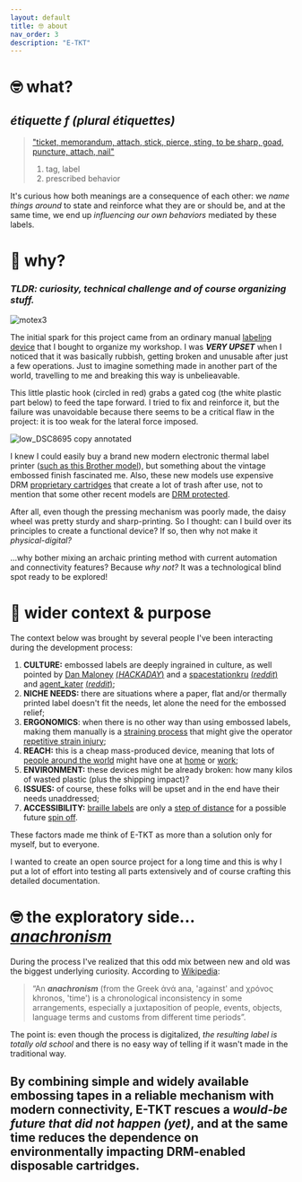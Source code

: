 ```yaml
---
layout: default
title: 🤓 about
nav_order: 3
description: "E-TKT"
---
```


# 🤓 **what?**
## *étiquette f (plural étiquettes)*
> ["ticket, memorandum, attach, stick, pierce, sting, to be sharp, goad, puncture, attach, nail"](https://en.wiktionary.org/wiki/%C3%A9tiquette#French)
> 1. tag, label 
> 2. prescribed behavior

It's curious how both meanings are a consequence of each other: we *name things around* to state and reinforce what they are or should be, and at the same time, we end up *influencing our own behaviors* mediated by these labels.

# 🤔 **why?**
### *TLDR: curiosity, technical challenge and of course organizing stuff.*

![motex3](https://user-images.githubusercontent.com/15098003/171213081-fbdf82dc-e752-46eb-81d8-d3f7b8e25f01.png)

The initial spark for this project came from an ordinary manual [labeling device](https://www.aliexpress.com/item/3256801648218535.html) that I bought to organize my workshop. I was ***VERY UPSET*** when I noticed that it was basically rubbish, getting broken and unusable after just a few operations. Just to imagine something made in another part of the world, travelling to me and breaking this way is unbelieavable.

This little plastic hook (circled in red) grabs a gated cog (the white plastic part below) to feed the tape forward. I tried to fix and reinforce it, but the failure was unavoidable because there seems to be a critical flaw in the project: it is too weak for the lateral force imposed.

![low_DSC8695 copy annotated](https://user-images.githubusercontent.com/15098003/171303466-703fb695-e1d0-488c-8f9b-58dd55291529.jpg)

I knew I could easily buy a brand new modern electronic thermal label printer ([such as this Brother model](https://www.brother-usa.com/products/pth110bp)), but something about the vintage embossed finish fascinated me. Also, these new models use expensive DRM [proprietary cartridges](https://www.brother-usa.com/products/tze335) that create a lot of trash after use, not to mention that some other recent models are [DRM protected](https://hackaday.com/2022/03/30/freedmo-gets-rid-of-dymo-label-printer-drm/).


After all, even though the pressing mechanism was poorly made, the daisy wheel was pretty sturdy and sharp-printing. So I thought: can I build over its principles to create a functional device? If so, then why not make it *physical-digital?*

...why bother mixing an archaic printing method with current automation and connectivity features? Because *why not?* It was a technological blind spot ready to be explored!



# 🤯 **wider context & purpose**

The context below was brought by several people I've been interacting during the development process:
1. **CULTURE:** embossed labels are deeply ingrained in culture, as well pointed by [Dan Maloney](https://deadhomersociety.wordpress.com/2015/10/22/quote-of-the-day-2406/) [(*HACKADAY*)](https://hackaday.com/2022/06/15/diy-automated-printer-kerchunks-out-classic-embossed-labels/) and a [spacestationkru](https://best-tv-shows.fandom.com/wiki/Labels_(Dexter%27s_Laboratory)) [(*reddit*)](https://www.reddit.com/r/3Dprinting/comments/vf8acb/comment/icvk1fe/?utm_source=reddit&utm_medium=web2x&context=3) and [agent_kater](https://backtothefuture.fandom.com/wiki/Flux_capacitor) [(*reddit*)](https://www.reddit.com/r/3Dprinting/comments/vf8acb/comment/icwgo76/?utm_source=reddit&utm_medium=web2x&context=3);
2. **NICHE NEEDS:** there are situations where a paper, flat and/or thermally printed label doesn't fit the needs, let alone the need for the embossed relief;
7. **ERGONOMICS**: when there is no other way than using embossed labels, making them manually is a [straining process](https://www.reddit.com/r/functionalprint/comments/vf8hrq/comment/icvjqvg/?utm_source=reddit&utm_medium=web2x&context=3) that might give the operator [repetitive strain injury](https://en.wikipedia.org/wiki/Repetitive_strain_injury);
3. **REACH:** this is a cheap mass-produced device, meaning that lots of [people around the world](https://www.reddit.com/r/coolgithubprojects/comments/vfa2nt/comment/id8e9f5/?utm_source=reddit&utm_medium=web2x&context=3) might have one at [home](https://www.reddit.com/r/arduino/comments/vf6rjo/comment/icv9q29/?utm_source=reddit&utm_medium=web2x&context=3) or [work](https://www.reddit.com/r/functionalprint/comments/vf8hrq/comment/icuddop/?utm_source=reddit&utm_medium=web2x&context=3);
4. **ENVIRONMENT:** these devices might be already broken: how many kilos of wasted plastic (plus the shipping impact)?
6. **ISSUES:** of course, these folks will be upset and in the end have their needs unaddressed;
8. **ACCESSIBILITY:** [braille labels](https://www.maxiaids.com/reizen-rl-350-braille-labeler) are only a [step of distance](https://www.reddit.com/r/arduino/comments/vf6rjo/comment/icv2cnr/?utm_source=reddit&utm_medium=web2x&context=3) for a possible future [spin off](https://www.reddit.com/r/functionalprint/comments/vf8hrq/comment/icvtlxn/?utm_source=reddit&utm_medium=web2x&context=3).

These factors made me think of E-TKT as more than a solution only for myself, but to everyone.

I wanted to create an open source project for a long time and this is why I put a lot of effort into testing all parts extensively and of course crafting this detailed documentation.


# 🤓 **the exploratory side**... <ins>*anachronism*<ins>

During the process I've realized that this odd mix between new and old was the biggest underlying curiosity. According to [Wikipedia](https://en.wikipedia.org/wiki/Anachronism):
> “An ***anachronism*** (from the Greek ἀνά ana, 'against' and χρόνος khronos, 'time') is a chronological inconsistency in some arrangements, especially a juxtaposition of people, events, objects, language terms and customs from different time periods”.

The point is: even though the process is digitalized, *the resulting label is totally old school* and there is no easy way of telling if it wasn't made in the traditional way.

## By combining simple and widely available embossing tapes in a reliable mechanism with modern connectivity, E-TKT rescues a ***would-be future that did not happen (yet)***, and at the same time reduces the dependence on environmentally impacting DRM-enabled disposable cartridges.

<br>

